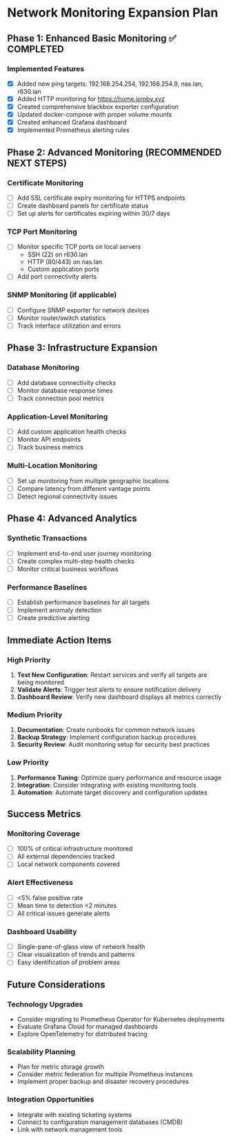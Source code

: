 # Network Monitoring Expansion Plan

## Phase 1: Enhanced Basic Monitoring ✅ COMPLETED

### Implemented Features
- [x] Added new ping targets: 192.168.254.254, 192.168.254.9, nas.lan, r630.lan
- [x] Added HTTP monitoring for https://home.jomby.xyz
- [x] Created comprehensive blackbox exporter configuration
- [x] Updated docker-compose with proper volume mounts
- [x] Created enhanced Grafana dashboard
- [x] Implemented Prometheus alerting rules

## Phase 2: Advanced Monitoring (RECOMMENDED NEXT STEPS)

### Certificate Monitoring
- [ ] Add SSL certificate expiry monitoring for HTTPS endpoints
- [ ] Create dashboard panels for certificate status
- [ ] Set up alerts for certificates expiring within 30/7 days

### TCP Port Monitoring
- [ ] Monitor specific TCP ports on local servers
  - SSH (22) on r630.lan
  - HTTP (80/443) on nas.lan
  - Custom application ports
- [ ] Add port connectivity alerts

### SNMP Monitoring (if applicable)
- [ ] Configure SNMP exporter for network devices
- [ ] Monitor router/switch statistics
- [ ] Track interface utilization and errors

## Phase 3: Infrastructure Expansion

### Database Monitoring
- [ ] Add database connectivity checks
- [ ] Monitor database response times
- [ ] Track connection pool metrics

### Application-Level Monitoring
- [ ] Add custom application health checks
- [ ] Monitor API endpoints
- [ ] Track business metrics

### Multi-Location Monitoring
- [ ] Set up monitoring from multiple geographic locations
- [ ] Compare latency from different vantage points
- [ ] Detect regional connectivity issues

## Phase 4: Advanced Analytics

### Synthetic Transactions
- [ ] Implement end-to-end user journey monitoring
- [ ] Create complex multi-step health checks
- [ ] Monitor critical business workflows

### Performance Baselines
- [ ] Establish performance baselines for all targets
- [ ] Implement anomaly detection
- [ ] Create predictive alerting

## Immediate Action Items

### High Priority
1. **Test New Configuration**: Restart services and verify all targets are being monitored
2. **Validate Alerts**: Trigger test alerts to ensure notification delivery
3. **Dashboard Review**: Verify new dashboard displays all metrics correctly

### Medium Priority
1. **Documentation**: Create runbooks for common network issues
2. **Backup Strategy**: Implement configuration backup procedures
3. **Security Review**: Audit monitoring setup for security best practices

### Low Priority
1. **Performance Tuning**: Optimize query performance and resource usage
2. **Integration**: Consider integrating with existing monitoring tools
3. **Automation**: Automate target discovery and configuration updates

## Success Metrics

### Monitoring Coverage
- [ ] 100% of critical infrastructure monitored
- [ ] All external dependencies tracked
- [ ] Local network components covered

### Alert Effectiveness
- [ ] <5% false positive rate
- [ ] Mean time to detection <2 minutes
- [ ] All critical issues generate alerts

### Dashboard Usability
- [ ] Single-pane-of-glass view of network health
- [ ] Clear visualization of trends and patterns
- [ ] Easy identification of problem areas

## Future Considerations

### Technology Upgrades
- Consider migrating to Prometheus Operator for Kubernetes deployments
- Evaluate Grafana Cloud for managed dashboards
- Explore OpenTelemetry for distributed tracing

### Scalability Planning
- Plan for metric storage growth
- Consider metric federation for multiple Prometheus instances
- Implement proper backup and disaster recovery procedures

### Integration Opportunities
- Integrate with existing ticketing systems
- Connect to configuration management databases (CMDB)
- Link with network management tools